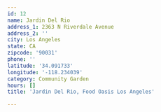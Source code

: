 ```yaml
---
id: 12
name: Jardin Del Rio
address_1: 2363 N Riverdale Avenue
address_2: ''
city: Los Angeles
state: CA
zipcode: '90031'
phone: ''
latitude: '34.091733'
longitude: '-118.234039'
category: Community Garden
hours: []
title: 'Jardin Del Rio, Food Oasis Los Angeles'

---
```

